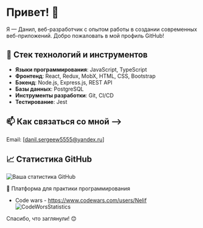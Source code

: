 # Привет! 👋

Я — Данил, веб-разработчик с опытом работы в создании современных веб-приложений. Добро пожаловать в мой профиль GitHub!

## 🔧 Стек технологий и инструментов

- **Языки программирования**: JavaScript, TypeScript
- **Фронтенд**: React, Redux, MobX, HTML, CSS, Bootstrap
- **Бэкенд**: Node.js, Express.js, REST API
- **Базы данных**: PostgreSQL
- **Инструменты разработки**: Git, CI/CD
- **Тестирование**: Jest



## 📫 Как связаться со мной -->
Email: [danil.sergeew5555@yandex.ru]
<!-- LinkedIn: [Ваш профиль](https://www.linkedin.com/in/ваш-профиль) -->

## 📈 Статистика GitHub

![Ваша статистика GitHub](https://github-readme-stats.vercel.app/api?username=DanilSergeev&show_icons=true&theme=radical)

<!-- ## 📝 Последние проекты

- [Название проекта 1](ссылка_на_проект) - краткое описание
- [Название проекта 2](ссылка_на_проект) - краткое описание -->
🚩 Платформа для практики программирования
- Code wars - https://www.codewars.com/users/Nelif
![CodeWorsStatistics](https://www.codewars.com/users/Nelif/badges/large)

Спасибо, что заглянули! 😊
